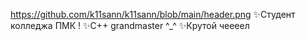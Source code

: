 https://github.com/k11sann/k11sann/blob/main/header.png
✨Cтудент колледжа ПМК !
✨C++ grandmaster ^_^
✨Крутой чеееел

<!---
k11sann/k11sann is a ✨ special ✨ repository because its `README.md` (this file) appears on your GitHub profile.
You can click the Preview link to take a look at your changes.
--->
